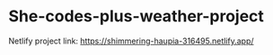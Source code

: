 # She-codes-plus-weather-project

Netlify project link: https://shimmering-haupia-316495.netlify.app/